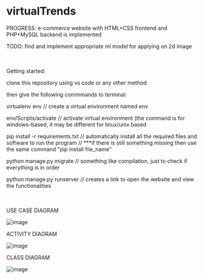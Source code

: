 # virtualTrends

PROGRESS: e-commerce website with HTML+CSS frontend and PHP+MySQL backend is implemented

TODO: find and implement appropriate ml model for applying on 2d image


<br><br>Getting started:

clone this repository using vs code or any other method

then give the following commmands to terminal:

virtualenv env                  // create a virtual environment named env

env/Scripts/activate             // activate virtual environment (the command is for windows-based, it may be different for linux/unix based

pip install -r requirements.txt // automatically install all the required files and software to run the program
                                // ***if there is still something missing then use the same command "pip install file_name"

python manage.py migrate        // something like compilation, just to check if everything is in order

python manage.py runserver      // creates a link to open the website and view the functionalities

<br><br>USE CASE DIAGRAM

![image](https://user-images.githubusercontent.com/51190631/180661097-afb558fb-66de-4147-b83b-6b590ccd5b74.png)

ACTIVITY DIAGRAM

![image](https://user-images.githubusercontent.com/51190631/180661103-8ab12d1b-6c5e-4fc3-9660-69fde07ae33e.png)

CLASS DIAGRAM

![image](https://user-images.githubusercontent.com/51190631/180661111-625648d6-dca3-419f-baa4-514971ba093f.png)
